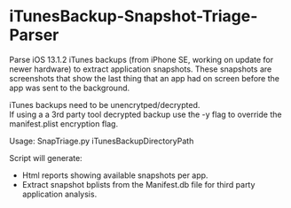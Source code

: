 # iTunesBackup-Snapshot-Triage-Parser

Parse iOS 13.1.2 iTunes backups (from iPhone SE, working on update for newer hardware) to extract application snapshots. These snapshots are screenshots that show the last thing that an app had on screen before the app was sent to the background.

iTunes backups need to be unencrytped/decrypted.  
If using a a 3rd party tool decrypted backup use the -y flag to override the manifest.plist encryption flag.

Usage:
SnapTriage.py iTunesBackupDirectoryPath

Script will generate:
* Html reports showing available snapshots per app.
* Extract snapshot bplists from the Manifest.db file for third party application analysis.
